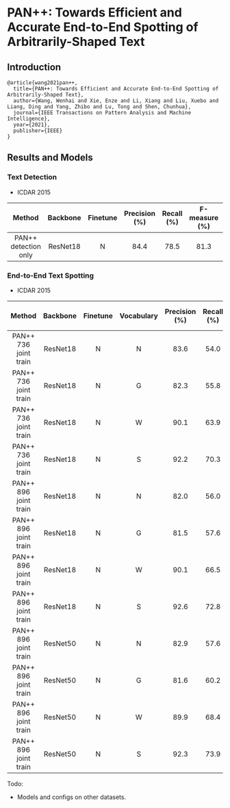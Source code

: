 # PAN++: Towards Efficient and Accurate End-to-End Spotting of Arbitrarily-Shaped Text
## Introduction
```
@article{wang2021pan++,
  title={PAN++: Towards Efficient and Accurate End-to-End Spotting of Arbitrarily-Shaped Text},
  author={Wang, Wenhai and Xie, Enze and Li, Xiang and Liu, Xuebo and Liang, Ding and Yang, Zhibo and Lu, Tong and Shen, Chunhua},
  journal={IEEE Transactions on Pattern Analysis and Machine Intelligence},
  year={2021},
  publisher={IEEE}
}
```

## Results and Models

### Text Detection

- ICDAR 2015

| Method | Backbone | Finetune | Precision (%) | Recall (%) | F-measure (%) | Config | Download |
| :-: | :-: | :-: | :-: | :-: | :-: | :-: | :-: |
| PAN++ detection only | ResNet18 | N  | 84.4 | 78.5 | 81.3 | [config](pan_pp_r18_ic15_736_det_only.py) | [model](https://drive.google.com/file/d/1XOxmiGiKfLsOGZ4z-O3uMv9HDkBuXjPH/view?usp=sharing) |

### End-to-End Text Spotting

- ICDAR 2015

| Method | Backbone | Finetune | Vocabulary | Precision (%) | Recall (%) | F-measure (%) | Config | Download |
| :-: | :-: | :-: | :-: | :-: | :-: | :-: | :-: | :-: |
| PAN++ 736 joint train | ResNet18 | N | N | 83.6 | 54.0 | 65.6 | [config](pan_pp_r18_ic15_736_joint_train.py) | [model](https://drive.google.com/file/d/1HQ6LKVyuS5xcvU9IfdMJSC5ogCzCL4K6/view?usp=sharing) |
| PAN++ 736 joint train | ResNet18 | N | G | 82.3 | 55.8 | 66.5 | [config](pan_pp_r18_ic15_736_joint_train_voc_g.py) | [model](https://drive.google.com/file/d/1HQ6LKVyuS5xcvU9IfdMJSC5ogCzCL4K6/view?usp=sharing) |
| PAN++ 736 joint train | ResNet18 | N | W | 90.1 | 63.9 | 74.8 | [config](pan_pp_r18_ic15_736_joint_train_voc_w.py) | [model](https://drive.google.com/file/d/1HQ6LKVyuS5xcvU9IfdMJSC5ogCzCL4K6/view?usp=sharing) |
| PAN++ 736 joint train | ResNet18 | N | S | 92.2 | 70.3 | 79.8 | [config](pan_pp_r18_ic15_736_joint_train_voc_s.py) | [model](https://drive.google.com/file/d/1HQ6LKVyuS5xcvU9IfdMJSC5ogCzCL4K6/view?usp=sharing) |
| PAN++ 896 joint train | ResNet18 | N | N | 82.0 | 56.0 | 66.6 | [config](pan_pp_r18_ic15_896_joint_train.py) | todo |
| PAN++ 896 joint train | ResNet18 | N | G | 81.5 | 57.6 | 67.5 | [config](pan_pp_r18_ic15_896_joint_train_voc_g.py) | todo |
| PAN++ 896 joint train | ResNet18 | N | W | 90.1 | 66.5 | 76.5 | [config](pan_pp_r18_ic15_896_joint_train_voc_w.py) | todo |
| PAN++ 896 joint train | ResNet18 | N | S | 92.6 | 72.8 | 81.5 | [config](pan_pp_r18_ic15_896_joint_train_voc_s.py) | todo |
| PAN++ 896 joint train | ResNet50 | N | N | 82.9 | 57.6 | 68.0 | [config](pan_pp_r50_ic15_896_joint_train.py) | todo |
| PAN++ 896 joint train | ResNet50 | N | G | 81.6 | 60.2 | 69.3 | [config](pan_pp_r50_ic15_896_joint_train_voc_g.py) | todo |
| PAN++ 896 joint train | ResNet50 | N | W | 89.9 | 68.4 | 77.7 | [config](pan_pp_r50_ic15_896_joint_train_voc_w.py) | todo |
| PAN++ 896 joint train | ResNet50 | N | S | 92.3 | 73.9 | 82.1 | [config](pan_pp_r50_ic15_896_joint_train_voc_s.py) | todo |



Todo:
- Models and configs on other datasets.


